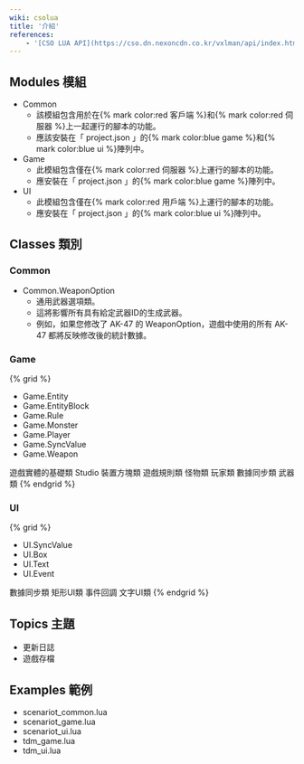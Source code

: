 ```yaml
---
wiki: csolua
title: '介紹'
references: 
    - '[CSO LUA API](https://cso.dn.nexoncdn.co.kr/vxlman/api/index.html)'
---
```


## Modules 模組

- Common
    - 該模組包含用於在{% mark color:red 客戶端 %}和{% mark color:red 伺服器 %}上一起運行的腳本的功能。
    - 應該安裝在「 project.json 」的{% mark color:blue game %}和{% mark color:blue ui %}陣列中。
- Game
    - 此模組包含僅在{% mark color:red 伺服器 %}上運行的腳本的功能。
    - 應安裝在「 project.json 」的{% mark color:blue game %}陣列中。
- UI
    - 此模組包含僅在{% mark color:red 用戶端 %}上運行的腳本的功能。
    - 應安裝在「 project.json 」的{% mark color:blue ui %}陣列中。

## Classes 類別

### Common

- Common.WeaponOption
    - 通用武器選項類。
    - 這將影響所有具有給定武器ID的生成武器。
    - 例如，如果您修改了 AK-47 的 WeaponOption，遊戲中使用的所有 AK-47 都將反映修改後的統計數據。

### Game

{% grid %}
<!-- cell -->
- Game.Entity
- Game.EntityBlock
- Game.Rule
- Game.Monster
- Game.Player
- Game.SyncValue
- Game.Weapon
<!-- cell -->
遊戲實體的基礎類
Studio 裝置方塊類
遊戲規則類
怪物類
玩家類
數據同步類
武器類
{% endgrid %}

### UI

{% grid %}
<!-- cell -->
- UI.SyncValue
- UI.Box
- UI.Text
- UI.Event
<!-- cell -->
數據同步類
矩形UI類
事件回調
文字UI類
{% endgrid %}

## Topics 主題

- 更新日誌
- 遊戲存檔

## Examples 範例

- scenariot_common.lua
- scenariot_game.lua
- scenariot_ui.lua
- tdm_game.lua
- tdm_ui.lua
